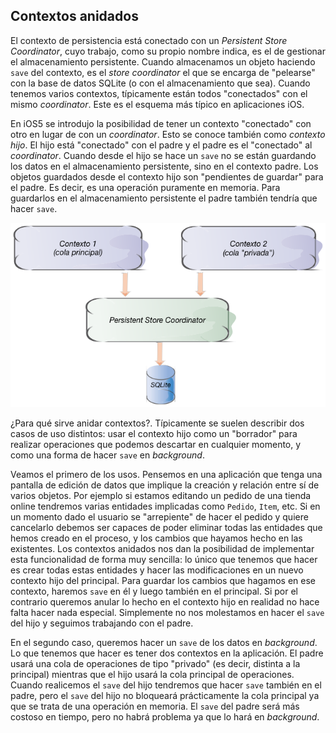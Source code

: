 
## Contextos anidados

El contexto de persistencia está conectado con un *Persistent Store Coordinator*, cuyo trabajo, como su propio nombre indica, es el de gestionar el almacenamiento persistente. Cuando almacenamos un objeto haciendo `save` del contexto, es el *store coordinator* el que se encarga de "pelearse" con la base de datos SQLite (o con el almacenamiento que sea). Cuando tenemos varios contextos, típicamente están todos "conectados" con el mismo *coordinator*. Este es el esquema más típico en aplicaciones iOS.

En iOS5 se introdujo la posibilidad de tener un contexto "conectado" con otro en lugar de con un *coordinator*. Esto se conoce también como *contexto hijo*. El hijo está "conectado" con el padre y el padre es el "conectado" al *coordinator*. Cuando desde el hijo se hace un `save` no se están guardando los datos en el almacenamiento persistente, sino en el contexto padre.  Los objetos guardados desde el contexto hijo son "pendientes de guardar" para el padre. Es decir, es una operación puramente en memoria. Para guardarlos en el almacenamiento persistente el padre también tendría que hacer `save`. 

![](img/multiples_contextos.png)

¿Para qué sirve anidar contextos?. Típicamente se suelen describir dos casos de uso distintos: usar el contexto hijo como un "borrador" para realizar operaciones que podemos descartar en cualquier momento, y como una forma de hacer `save` en *background*.

Veamos el primero de los usos. Pensemos en una aplicación que tenga una pantalla de edición de datos que implique la creación y relación entre sí de varios objetos. Por ejemplo si estamos editando un pedido de una tienda online tendremos varias entidades implicadas como `Pedido`, `Item`, etc. Si en un momento dado el usuario se "arrepiente" de hacer el pedido y quiere cancelarlo debemos ser capaces de poder eliminar todas las entidades que hemos creado en el proceso, y los cambios que hayamos hecho en las existentes. Los contextos anidados nos dan la posibilidad de implementar esta funcionalidad de forma muy sencilla: lo único que tenemos que hacer es crear todas estas entidades y hacer las modificaciones en un nuevo contexto hijo del principal. Para guardar los cambios que hagamos en ese contexto, haremos `save` en él y luego también en el principal. Si por el contrario queremos anular lo hecho en el contexto hijo en realidad no hace falta hacer nada especial. Simplemente no nos molestamos en hacer el `save` del hijo y seguimos trabajando con el padre.

En el segundo caso, queremos hacer un `save` de los datos en *background*. Lo  que tenemos que hacer es tener dos contextos en la aplicación. El padre usará una cola de operaciones de tipo "privado" (es decir, distinta a la principal) mientras que el hijo usará la cola principal de operaciones. Cuando realicemos el `save` del hijo tendremos que hacer `save` también en el padre, pero el `save` del hijo no bloqueará prácticamente la cola principal ya que se trata de una operación en memoria. El `save` del padre será más costoso en tiempo, pero no habrá problema ya que lo hará en *background*.